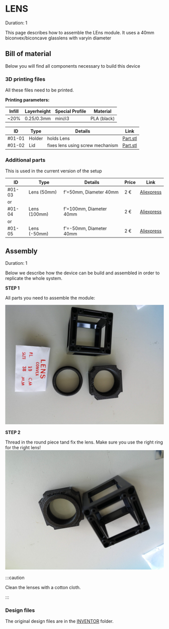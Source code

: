 #  LENS
Duration: 1

This page describes how to assemble the LEns module. It uses a 40mm biconvex/biconcave glasslens with varyin diameter

<!-- ------------------------ -->
## Bill of material

Below you will find all components necessary to build this device

### 3D printing files

All these files need to be printed.

**Printing parameters:**

|  Infill | Layerheight  | Special Profile | Material  |
|---|---|---|---|
| ~20% |  0.25/0.3mm | mini/i3 | PLA (black) |


|  ID |  Type | Details | Link  |
|---|---|---|---|
| #01-01 | Holder |  holds Lens | [Part.stl](./STL/)  |
| #01-02 | Lid | fixes lens using screw mechanism | [Part.stl](./STL/)  |


### Additional parts
This is used in the current version of the setup

|  ID |  Type | Details  |  Price | Link  |
|---|---|---|---|---|
| #01-03 | Lens (50mm) | f'=50mm, Diameter 40mm | 2 € | [Aliexpress](NONE) |
| or |  |   |   |  |
| #01-04 | Lens (100mm) | f'=100mm, Diameter 40mm | 2 € | [Aliexpress](NONE) |
| or |  |   |   |  |
| #01-05 | Lens (-50mm) | f'=-50mm, Diameter 40mm | 2 € | [Aliexpress](NONE) |


<!-- ------------------------ -->
## Assembly
Duration: 1

Below we describe how the device can be build and assembled in order to replicate the whole system.

**STEP 1**

All parts you need to assemble the module:

![](IMG_03_LENS/UC2_lens_0.jpg)

**STEP 2**

Thread in the round piece tand fix the lens. Make sure you use the right ring for the right lens!
![](IMG_03_LENS/UC2_lens_1.jpg)

:::caution

Clean the lenses with a cotton cloth.

:::

### Design files

The original design files are in the [INVENTOR](../INVENTOR) folder.
